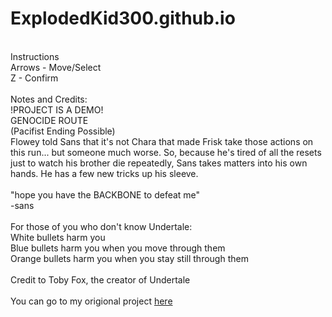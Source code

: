 # ExplodedKid300.github.io
</br>
Instructions
</br>
Arrows - Move/Select
</br>
Z - Confirm
</br>
</br>
Notes and Credits:
</br>
!PROJECT IS A DEMO!
</br>
GENOCIDE ROUTE
</br>
(Pacifist Ending Possible)
</br>
Flowey told Sans that it's not Chara that made Frisk take those actions on this run... but someone much worse. So, because he's tired of all the resets just to watch his brother die repeatedly, Sans takes matters into his own hands. He has a few new tricks up his sleeve.
</br>
</br>
"hope you have the BACKBONE to defeat me"
</br>
                                                                       -sans

</br>
</br>
For those of you who don't know Undertale:
</br>
White bullets harm you
</br>
Blue bullets harm you when you move through them
</br>
Orange bullets harm you when you stay still through them
</br>
</br>
Credit to Toby Fox, the creator of Undertale
</br>
</br>
You can go to my origional project <a href="https://scratch.mit.edu/projects/723860148/">here</a>
